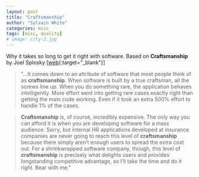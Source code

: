 ```yaml
---
layout: post
title: "Craftsmanship"
author: "Sylvain White"
categories: misc
tags: [misc, quality]
# image: city-2.jpg
---
```


Why it takes so long to get it right with software. Based on **Craftsmanship** by Joel Splosky 
[[web](https://www.joelonsoftware.com/2003/12/01/craftsmanship-2/){:target="_blank"}]

> "...It comes down to an attribute of software that most people think of as **craftsmanship**. When software is built by a true craftsman, all the screws line up. When you do something rare, the application behaves intelligently. More effort went into getting rare cases exactly right than getting the main code working. Even if it took an extra 500% effort to handle 1% of the cases.

> **Craftsmanship** is, of course, incredibly expensive. The only way you can afford it is when you are developing software for a mass audience. Sorry, but internal HR applications developed at insurance companies are never going to reach this level of **craftsmanship** because there simply aren’t enough users to spread the extra cost out. For a shrinkwrapped software company, though, this level of **craftsmanship** is precisely what delights users and provides longstanding competitive advantage, so I’ll take the time and do it right. Bear with me."